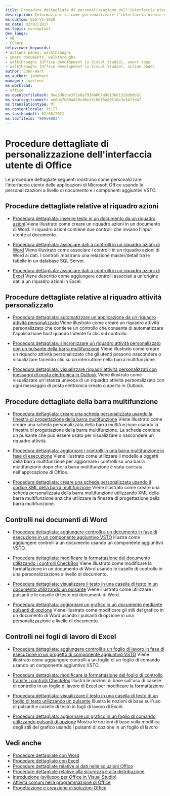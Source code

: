 ```yaml
---
title: Procedure dettagliate di personalizzazione dell'interfaccia utente di Office
description: Informazioni su come personalizzare l'interfaccia utente delle applicazioni di Microsoft Office usando le personalizzazioni a livello di documento e i componenti aggiuntivi VSTO.
ms.custom: SEO-VS-2020
ms.date: 02/02/2017
ms.topic: conceptual
dev_langs:
- VB
- CSharp
helpviewer_keywords:
- actions panes, walkthroughs
- smart documents, walkthroughs
- walkthroughs [Office development in Visual Studio], smart tags
- walkthroughs [Office development in Visual Studio], action panes
author: John-Hart
ms.author: johnhart
manager: jmartens
ms.workload:
- office
ms.openlocfilehash: 9ee5d6cbe372b0a7930b867a98136d132ddb0b2c
ms.sourcegitcommit: ae6d47b09a439cd0e13180f5e89510e3e347fd47
ms.translationtype: MT
ms.contentlocale: it-IT
ms.lasthandoff: 02/08/2021
ms.locfileid: "99959883"
---
```

# <a name="office-ui-customization-walkthroughs"></a>Procedure dettagliate di personalizzazione dell'interfaccia utente di Office
  Le procedure dettagliate seguenti mostrano come personalizzare l'interfaccia utente delle applicazioni di Microsoft Office usando le personalizzazioni a livello di documento e i componenti aggiuntivi VSTO.

## <a name="actions-pane-walkthroughs"></a>Procedure dettagliate relative al riquadro azioni
- [Procedura dettagliata: inserire testo in un documento da un riquadro azioni](../vsto/walkthrough-inserting-text-into-a-document-from-an-actions-pane.md) Viene illustrato come creare un riquadro azioni in un documento di Word. Il riquadro azioni contiene due controlli che inviano l'input utente al documento.

- [Procedura dettagliata: associare dati a controlli in un riquadro azioni di Word](../vsto/walkthrough-binding-data-to-controls-on-a-word-actions-pane.md) Viene illustrato come associare i controlli in un riquadro azioni di Word ai dati. I controlli mostrano una relazione master/detail tra le tabelle in un database SQL Server.

- [Procedura dettagliata: associare dati a controlli in un riquadro azioni di Excel](../vsto/walkthrough-binding-data-to-controls-on-an-excel-actions-pane.md) Viene descritto come aggiungere controlli associati a un'origine dati a un riquadro azioni in Excel.

## <a name="custom-task-pane-walkthroughs"></a>Procedure dettagliate relative al riquadro attività personalizzato
- [Procedura dettagliata: automatizzare un'applicazione da un riquadro attività personalizzato](../vsto/walkthrough-automating-an-application-from-a-custom-task-pane.md) Viene illustrato come creare un riquadro attività personalizzato che contiene un controllo che consente di automatizzare l'applicazione host quando l'utente fa clic sul controllo.

- [Procedura dettagliata: sincronizzare un riquadro attività personalizzato con un pulsante della barra multifunzione](../vsto/walkthrough-synchronizing-a-custom-task-pane-with-a-ribbon-button.md) Viene illustrato come creare un riquadro attività personalizzato che gli utenti possono nascondere o visualizzare facendo clic su un interruttore nella barra multifunzione.

- [Procedura dettagliata: visualizzare riquadri attività personalizzati con messaggi di posta elettronica in Outlook](../vsto/walkthrough-displaying-custom-task-panes-with-e-mail-messages-in-outlook.md) Viene illustrato come visualizzare un'istanza univoca di un riquadro attività personalizzato con ogni messaggio di posta elettronica creato o aperto in Outlook.

## <a name="ribbon-walkthroughs"></a>Procedure dettagliate della barra multifunzione
- [Procedura dettagliata: creare una scheda personalizzata usando la finestra di progettazione della barra multifunzione](../vsto/walkthrough-creating-a-custom-tab-by-using-the-ribbon-designer.md) Viene illustrato come creare una scheda personalizzata della barra multifunzione usando la finestra di progettazione della barra multifunzione. La scheda contiene un pulsante che può essere usato per visualizzare o nascondere un riquadro attività.

- [Procedura dettagliata: aggiornare i controlli in una barra multifunzione in fase di esecuzione](../vsto/walkthrough-updating-the-controls-on-a-ribbon-at-run-time.md) Viene illustrato come utilizzare il modello a oggetti della barra multifunzione per aggiornare i controlli su una barra multifunzione dopo che la barra multifunzione è stata caricata nell'applicazione di Office.

- [Procedura dettagliata: creare una scheda personalizzata usando il codice XML della barra multifunzione](../vsto/walkthrough-creating-a-custom-tab-by-using-ribbon-xml.md) Viene illustrato come creare una scheda personalizzata della barra multifunzione utilizzando XML della barra multifunzione anziché utilizzare la finestra di progettazione della barra multifunzione.

## <a name="controls-on-word-documents"></a>Controlli nei documenti di Word
- [Procedura dettagliata: aggiungere controlli a un documento in fase di esecuzione in un componente aggiuntivo VSTO](../vsto/walkthrough-adding-controls-to-a-document-at-run-time-in-a-vsto-add-in.md) Illustra come aggiungere controlli a un documento usando un componente aggiuntivo VSTO.

- [Procedura dettagliata: modificare la formattazione del documento utilizzando i controlli CheckBox](../vsto/walkthrough-changing-document-formatting-using-checkbox-controls.md) Viene illustrato come modificare la formattazione in un documento di Word usando le caselle di controllo in una personalizzazione a livello di documento.

- [Procedura dettagliata: visualizzare il testo in una casella di testo in un documento utilizzando un pulsante](../vsto/walkthrough-displaying-text-in-a-text-box-in-a-document-using-a-button.md) Viene illustrato come utilizzare i pulsanti e le caselle di testo nei documenti di Word.

- [Procedura dettagliata: aggiornare un grafico in un documento mediante pulsanti di opzione](../vsto/walkthrough-updating-a-chart-in-a-document-using-radio-buttons.md) Viene illustrato come modificare gli stili del grafico in un documento di Word usando i pulsanti di opzione in una personalizzazione a livello di documento.

## <a name="controls-on-excel-worksheets"></a>Controlli nei fogli di lavoro di Excel
- [Procedura dettagliata: aggiungere controlli a un foglio di lavoro in fase di esecuzione in un progetto di componente aggiuntivo VSTO](../vsto/walkthrough-adding-controls-to-a-worksheet-at-run-time-in-vsto-add-in-project.md) Viene illustrato come aggiungere controlli a un foglio di un foglio di comando usando un componente aggiuntivo VSTO.

- [Procedura dettagliata: modificare la formattazione del foglio di controllo tramite i controlli CheckBox](../vsto/walkthrough-changing-worksheet-formatting-using-checkbox-controls.md) Illustra le nozioni di base sull'uso di caselle di controllo in un foglio di lavoro di Excel per modificare la formattazione

- [Procedura dettagliata: visualizzare il testo in una casella di testo di un foglio di testo utilizzando un pulsante](../vsto/walkthrough-displaying-text-in-a-text-box-in-a-worksheet-using-a-button.md) Illustra le nozioni di base sull'uso di pulsanti e caselle di testo in fogli di lavoro di Excel.

- [Procedura dettagliata: aggiornare un grafico in un foglio di comando utilizzando pulsanti di opzione](../vsto/walkthrough-updating-a-chart-in-a-worksheet-using-radio-buttons.md) Mostra le nozioni di base sulla modifica degli stili del grafico usando i pulsanti di opzione in un foglio di lavoro

## <a name="see-also"></a>Vedi anche
- [Procedure dettagliate con Word](../vsto/walkthroughs-using-word.md)
- [Procedure dettagliate con Excel](../vsto/walkthroughs-using-excel.md)
- [Procedure dettagliate relative ai dati nelle soluzioni Office](../vsto/data-in-office-solutions-walkthroughs.md)
- [Procedure dettagliate relative alla sicurezza e alla distribuzione](../vsto/security-and-deployment-walkthroughs.md)
- [Introduzione &#40;sviluppo per Office in Visual Studio&#41;](../vsto/getting-started-office-development-in-visual-studio.md)
- [Attività comuni nella programmazione di Office](../vsto/common-tasks-in-office-programming.md)
- [Progettazione e creazione di soluzioni Office](../vsto/designing-and-creating-office-solutions.md)
